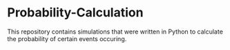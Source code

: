 # Probability-Calculation
This repository contains simulations that were written in Python to calculate the probability of certain events occuring.
